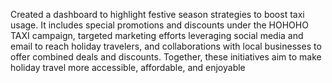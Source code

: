 Created a dashboard to highlight festive season strategies to boost taxi usage. It includes special promotions and discounts under the HOHOHO TAXI campaign, 
targeted marketing efforts leveraging social media and email to reach holiday travelers, and collaborations with local businesses to offer combined deals and discounts.
Together, these initiatives aim to make holiday travel more accessible, affordable, and enjoyable


